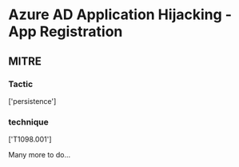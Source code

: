# Azure AD Application Hijacking - App Registration

## MITRE

### Tactic
['persistence']

### technique
['T1098.001']

Many more to do...
